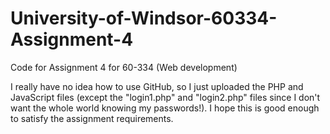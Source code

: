 # University-of-Windsor-60334-Assignment-4
Code for Assignment 4 for 60-334 (Web development)

I really have no idea how to use GitHub, so I just uploaded the PHP and JavaScript files (except the "login1.php" and "login2.php"
files since I don't want the whole world knowing my passwords!). I hope this is good enough to satisfy the assignment requirements.
